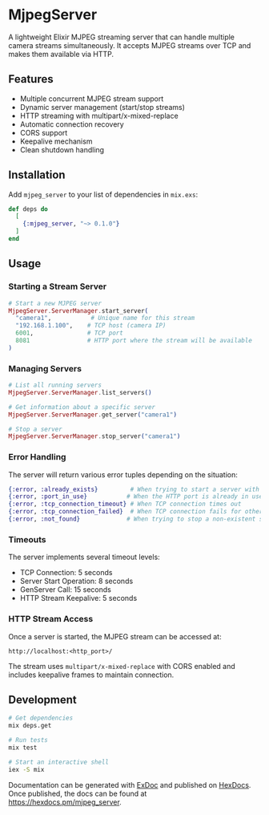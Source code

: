 # MjpegServer

A lightweight Elixir MJPEG streaming server that can handle multiple camera streams simultaneously. It accepts MJPEG streams over TCP and makes them available via HTTP.

## Features

- Multiple concurrent MJPEG stream support
- Dynamic server management (start/stop streams)
- HTTP streaming with multipart/x-mixed-replace
- Automatic connection recovery
- CORS support
- Keepalive mechanism
- Clean shutdown handling

## Installation

Add `mjpeg_server` to your list of dependencies in `mix.exs`:

```elixir
def deps do
  [
    {:mjpeg_server, "~> 0.1.0"}
  ]
end
```

## Usage

### Starting a Stream Server

```elixir
# Start a new MJPEG server
MjpegServer.ServerManager.start_server(
  "camera1",           # Unique name for this stream
  "192.168.1.100",    # TCP host (camera IP)
  6001,               # TCP port
  8081                # HTTP port where the stream will be available
)
```

### Managing Servers

```elixir
# List all running servers
MjpegServer.ServerManager.list_servers()

# Get information about a specific server
MjpegServer.ServerManager.get_server("camera1")

# Stop a server
MjpegServer.ServerManager.stop_server("camera1")
```

### Error Handling

The server will return various error tuples depending on the situation:

```elixir
{:error, :already_exists}         # When trying to start a server with an existing name
{:error, :port_in_use}           # When the HTTP port is already in use
{:error, :tcp_connection_timeout} # When TCP connection times out
{:error, :tcp_connection_failed}  # When TCP connection fails for other reasons
{:error, :not_found}             # When trying to stop a non-existent server
```

### Timeouts

The server implements several timeout levels:
- TCP Connection: 5 seconds
- Server Start Operation: 8 seconds
- GenServer Call: 15 seconds
- HTTP Stream Keepalive: 5 seconds

### HTTP Stream Access

Once a server is started, the MJPEG stream can be accessed at:
```
http://localhost:<http_port>/
```

The stream uses `multipart/x-mixed-replace` with CORS enabled and includes keepalive frames to maintain connection.

## Development

```bash
# Get dependencies
mix deps.get

# Run tests
mix test

# Start an interactive shell
iex -S mix
```

Documentation can be generated with [ExDoc](https://github.com/elixir-lang/ex_doc)
and published on [HexDocs](https://hexdocs.pm). Once published, the docs can
be found at <https://hexdocs.pm/mjpeg_server>.


